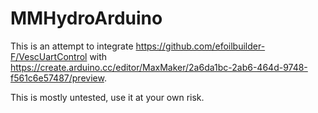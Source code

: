 # MMHydroArduino

This is an attempt to integrate https://github.com/efoilbuilder-F/VescUartControl with https://create.arduino.cc/editor/MaxMaker/2a6da1bc-2ab6-464d-9748-f561c6e57487/preview.

This is mostly untested, use it at your own risk.